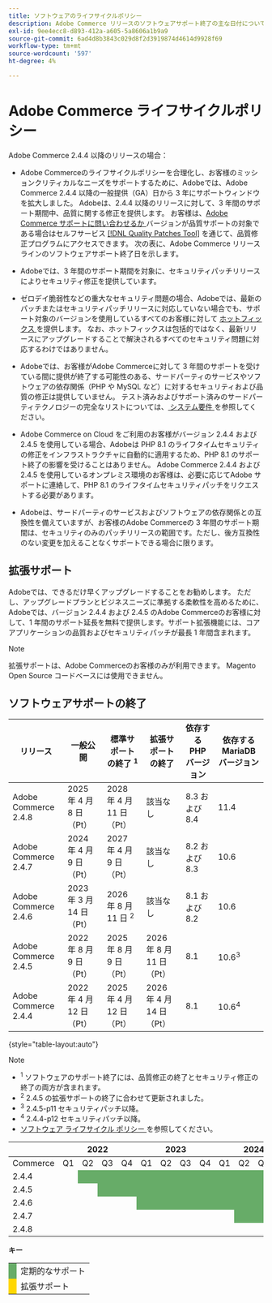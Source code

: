 ```yaml
---
title: ソフトウェアのライフサイクルポリシー
description: Adobe Commerce リリースのソフトウェアサポート終了の主な日付について説明します。
exl-id: 9ee4ecc8-d893-412a-a605-5a8606a1b9a9
source-git-commit: 6ad4d8b3843c029d8f2d3919874d4614d9928f69
workflow-type: tm+mt
source-wordcount: '597'
ht-degree: 4%

---
```



# Adobe Commerce ライフサイクルポリシー

Adobe Commerce 2.4.4 以降のリリースの場合：

- Adobe Commerceのライフサイクルポリシーを合理化し、お客様のミッションクリティカルなニーズをサポートするために、Adobeでは、Adobe Commerce 2.4.4 以降の一般提供（GA）日から 3 年にサポートウィンドウを拡大しました。 Adobeは、2.4.4 以降のリリースに対して、3 年間のサポート期間中、品質に関する修正を提供します。 お客様は、[Adobe Commerce サポートに問い合わせるか ](https://experienceleague.adobe.com/ja/docs/commerce-knowledge-base/kb/help-center-guide/magento-help-center-user-guide) バージョンが品質サポートの対象である場合はセルフサービス [[!DNL Quality Patches Tool]](https://experienceleague.adobe.com/tools/commerce-quality-patches/index.html?lang=ja) を通じて、品質修正プログラムにアクセスできます。 次の表に、Adobe Commerce リリースラインのソフトウェアサポート終了日を示します。

- Adobeでは、3 年間のサポート期間を対象に、セキュリティパッチリリースによりセキュリティ修正を提供しています。

- ゼロデイ脆弱性などの重大なセキュリティ問題の場合、Adobeでは、最新のパッチまたはセキュリティパッチリリースに対応していない場合でも、サポート対象のバージョンを使用しているすべてのお客様に対して [ ホットフィックス ](https://support.magento.com/hc/en-us/sections/360003869892-Known-issues-patches-attached-) を提供します。 なお、ホットフィックスは包括的ではなく、最新リリースにアップグレードすることで解決されるすべてのセキュリティ問題に対応するわけではありません。

- Adobeでは、お客様がAdobe Commerceに対して 3 年間のサポートを受けている間に提供が終了する可能性のある、サードパーティのサービスやソフトウェアの依存関係（PHP や MySQL など）に対するセキュリティおよび品質の修正は提供していません。 テスト済みおよびサポート済みのサードパーティテクノロジーの完全なリストについては、[ システム要件 ](../installation/system-requirements.md) を参照してください。

- Adobe Commerce on Cloud をご利用のお客様がバージョン 2.4.4 および 2.4.5 を使用している場合、Adobeは PHP 8.1 のライフタイムセキュリティの修正をインフラストラクチャに自動的に適用するため、PHP 8.1 のサポート終了の影響を受けることはありません。 Adobe Commerce 2.4.4 および 2.4.5 を使用しているオンプレミス環境のお客様は、必要に応じてAdobe サポートに連絡して、PHP 8.1 のライフタイムセキュリティパッチをリクエストする必要があります。

- Adobeは、サードパーティのサービスおよびソフトウェアの依存関係との互換性を備えていますが、お客様のAdobe Commerceの 3 年間のサポート期間は、セキュリティのみのパッチリリースの範囲です。ただし、後方互換性のない変更を加えることなくサポートできる場合に限ります。

## 拡張サポート

Adobeでは、できるだけ早くアップグレードすることをお勧めします。 ただし、アップグレードプランとビジネスニーズに準拠する柔軟性を高めるために、Adobeでは、バージョン 2.4.4 および 2.4.5 のAdobe Commerceのお客様に対して、1 年間のサポート延長を無料で提供します。サポート拡張機能には、コアアプリケーションの品質およびセキュリティパッチが最長 1 年間含まれます。

>[!NOTE]
>
>拡張サポートは、Adobe Commerceのお客様のみが利用できます。 Magento Open Source コードベースには使用できません。

## ソフトウェアサポートの終了

| リリース | 一般公開 | 標準サポートの終了 <sup>1</sup> | 拡張サポートの終了 | 依存する PHP バージョン | 依存する MariaDB バージョン |
|----------------------|----------------------|------------------------------------|-------------------------|-----------------------|------------------------------|
| Adobe Commerce 2.4.8 | 2025 年 4 月 8 日（Pt） | 2028 年 4 月 11 日（Pt） | 該当なし | 8.3 および 8.4 | 11.4 |
| Adobe Commerce 2.4.7 | 2024 年 4 月 9 日（Pt） | 2027 年 4 月 9 日（Pt） | 該当なし | 8.2 および 8.3 | 10.6 |
| Adobe Commerce 2.4.6 | 2023 年 3 月 14 日（Pt） | 2026 年 8 月 11 日 <sup>2</sup> | 該当なし | 8.1 および 8.2 | 10.6 |
| Adobe Commerce 2.4.5 | 2022 年 8 月 9 日（Pt） | 2025 年 8 月 9 日（Pt） | 2026 年 8 月 11 日（Pt） | 8.1 | 10.6<sup>3</sup> |
| Adobe Commerce 2.4.4 | 2022 年 4 月 12 日（Pt） | 2025 年 4 月 12 日（Pt） | 2026 年 4 月 14 日（Pt） | 8.1 | 10.6<sup>4</sup> |

{style="table-layout:auto"}

>[!NOTE]
>
>- <sup>1</sup> ソフトウェアのサポート終了には、品質修正の終了とセキュリティ修正の終了の両方が含まれます。
>- <sup>2</sup> 2.4.5 の拡張サポートの終了に合わせて更新されました。
>- <sup>3</sup> 2.4.5-p11 セキュリティパッチ以降。
>- <sup>4</sup> 2.4.4-p12 セキュリティパッチ以降。
>- [ ソフトウェア ライフサイクル ポリシー ](https://www.adobe.com/content/dam/cc/en/legal/terms/enterprise/pdfs/Adobe-Commerce-Software-Lifecycle-Policy.pdf) を参照してください。

<table style="table-layout:auto">
<thead>
  <tr>
    <th colspan="1"></th>
    <th colspan="4">2022</th>
    <th colspan="4">2023</th>
    <th colspan="4">2024</th>
    <th colspan="4">2025</th>
    <th colspan="4">2026</th>
    <th colspan="4">2027</th>
    <th colspan="4">2028</th>
  </tr>
</thead>
<tbody>
  <tr>
    <td>Commerce</td>
    <td>Q1</td>
    <td>Q2</td>
    <td>Q3</td>
    <td>Q4</td>
    <td>Q1</td>
    <td>Q2</td>
    <td>Q3</td>
    <td>Q4</td>
    <td>Q1</td>
    <td>Q2</td>
    <td>Q3</td>
    <td>Q4</td>
    <td>Q1</td>
    <td>Q2</td>
    <td>Q3</td>
    <td>Q4</td>
    <td>Q1</td>
    <td>Q2</td>
    <td>Q3</td>
    <td>Q4</td>
    <td>Q1</td>
    <td>Q2</td>
    <td>Q3</td>
    <td>Q4</td>
    <td>Q1</td>
    <td>Q2</td>
    <td>Q3</td>
    <td>Q4</td>
  </tr>
  <tr>
    <td>2.4.4</td>
    <td></td>
    <td colspan="13" style="background-color:#67ac68;"></td>
    <td colspan="4" style="background-color:#ffd700;"></td>
    <td colspan="10"></td>
  </tr>
  <tr>
    <td>2.4.5</td>
    <td colspan="2"></td>
    <td colspan="13" style="background-color:#67ac68;"></td>
    <td colspan="4" style="background-color:#ffd700;"></td>
    <td colspan="9"></td>
  </tr>
  <tr>
    <td>2.4.6</td>
    <td colspan="4"></td>
    <td colspan="15" style="background-color:#67ac68;"></td>
    <td colspan="10"></td>
  </tr>
  <tr>
    <td>2.4.7</td>
    <td colspan="9"></td>
    <td colspan="13" style="background-color:#67ac68;"></td>
    <td colspan="6"></td>
  </tr>
  <tr>
    <td>2.4.8</td>
    <td colspan="13"></td>
    <td colspan="13" style="background-color:#67ac68;"></td>
    <td colspan="2"></td>
  </tr>
</tbody>
</table>

**キー**

<table style="table-layout:auto">
 <tbody>
  <tr>
   <td style="background-color:#67ac68;"></td>
   <td>定期的なサポート</td>
  </tr>
  <tr>
   <td style="background-color:#ffd700;"></td>
   <td>拡張サポート</td>
  </tr>
 </tbody>
</table>
